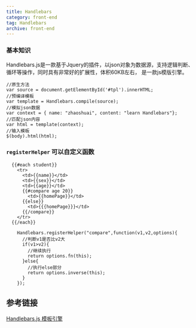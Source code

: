 ```yaml
---
title: Handlebars  
category: front-end   
tag: Handlebars           
archive: front-end  
---
```

### 基本知识

Handlebars.js是一款基于Jquery的插件，以json对象为数据源，支持逻辑判断、循环等操作，同时具有非常好的扩展性，体积60KB左右， 是一款js模版引擎。
```
//原生方法
var source = document.getElementById('#tpl').innerHTML;
//预编译模板
var template = Handlebars.compile(source);
//模拟json数据
var context = { name: "zhaoshuai", content: "learn Handlebars"};
//匹配json内容
var html = template(context);
//输入模板
$(body).html(html);
```
### `registerHelper` 可以自定义函数
```
  {{#each student}}
    <tr>
      <td>{{name}}</td>
      <td>{{sex}}</td>
      <td>{{age}}</td>
      {{#compare age 20}}
        <td>{{homePage}}</td>
      {{else}}
        <td>{{{homePage}}}</td>
      {{/compare}}
    </tr> 
  {{/each}}
```
```
	Handlebars.registerHelper("compare",function(v1,v2,options){
	  //判断v1是否比v2大
	  if(v1>v2){
	    //继续执行
	    return options.fn(this);
	  }else{
	    //执行else部分
	    return options.inverse(this);
	  }
	});
``` 

## 参考链接
[Handlebars.js 模板引擎](http://caibaojian.com/handlebars-js.html)
